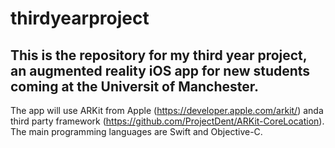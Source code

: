 # thirdyearproject

## This is the repository for my third year project, an augmented reality iOS app for new students coming at the Universit of Manchester. 

The app will use ARKit from Apple (https://developer.apple.com/arkit/) anda third party framework (https://github.com/ProjectDent/ARKit-CoreLocation).
The main programming languages are Swift and Objective-C. 
